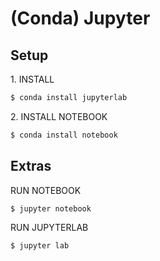 <link rel="stylesheet" href="../stylesheet.css">

# (Conda) Jupyter

## Setup
<u-b>1. INSTALL</u-b>
```sh
$ conda install jupyterlab
```

<u-b>2. INSTALL NOTEBOOK</u-b>
```sh
$ conda install notebook
```

## Extras
<u-b>RUN NOTEBOOK</u-b>
```sh
$ jupyter notebook
```

<u-b>RUN JUPYTERLAB</u-b>
```sh
$ jupyter lab
```